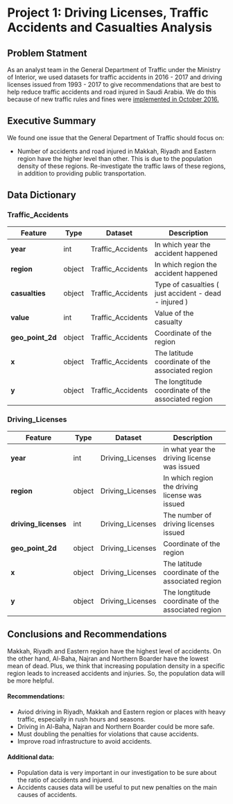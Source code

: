 # Project 1: Driving Licenses, Traffic Accidents and Casualties Analysis


## Problem Statment

As an analyst team in the General Department of Traffic under the Ministry of Interior, we used datasets for traffic accidents in 2016 - 2017 and driving licenses issued from 1993 - 2017 to give recommendations that are best to help reduce traffic accidents and road injured in Saudi Arabia. We do this because of new traffic rules and fines were [implemented in October 2016.](http://live.saudigazette.com.sa/article/164574/New-traffic-laws-in-15-days)


## Executive Summary

We found one issue that the General Department of Traffic should focus on:
- Number of accidents and road injured in Makkah, Riyadh and Eastern region have the higher level than other. This is due to the population density of these regions. Re-investigate the traffic laws of these regions, in addition to providing public transportation.


## Data Dictionary

### Traffic_Accidents

|Feature|Type|Dataset|Description|
|---|---|---|---|
|**year**|int|Traffic_Accidents|In which year the accident happened|
|**region**|object|Traffic_Accidents|In which region the accident happened|
|**casualties**|object|Traffic_Accidents|Type of casualties ( just accident - dead - injured )|
|**value**|int|Traffic_Accidents|Value of the casualty|
|**geo_point_2d**|object|Traffic_Accidents|Coordinate of the region|
|**x**|object|Traffic_Accidents|The latitude coordinate of the associated region|
|**y**|object|Traffic_Accidents|The longtitude coordinate of the associated region|


### Driving_Licenses

|Feature|Type|Dataset|Description|
|---|---|---|---|
|**year**|int|Driving_Licenses|in what year the driving license was issued|
|**region**|object|Driving_Licenses|In which region the driving license was issued|
|**driving_licenses**|int|Driving_Licenses|The number of driving licenses issued|
|**geo_point_2d**|object|Driving_Licenses|Coordinate of the region|
|**x**|object|Driving_Licenses|The latitude coordinate of the associated region|
|**y**|object|Driving_Licenses|The longtitude coordinate of the associated region|


## Conclusions and Recommendations

Makkah, Riyadh and Eastern region have the highest level of accidents. On the other hand, Al-Baha, Najran and Northern Boarder have the lowest mean of dead. Plus, we think that increasing population density in a specific region leads to increased accidents and injuries. So, the population data will be more helpful.

#### Recommendations:
 - Aviod driving in Riyadh, Makkah and Eastern region or places with heavy traffic, especially in rush hours and seasons.
 - Driving in Al-Baha, Najran and Northern Boarder could be more safe.
 - Must doubling the penalties for violations that cause accidents.
 - Improve road infrastructure to avoid accidents.
 
#### Additional data:
  - Population data is very important in our investigation to be sure about the ratio of accidents and injuerd.
  - Accidents causes data will be useful to put new penalties on the main causes of accidents.
